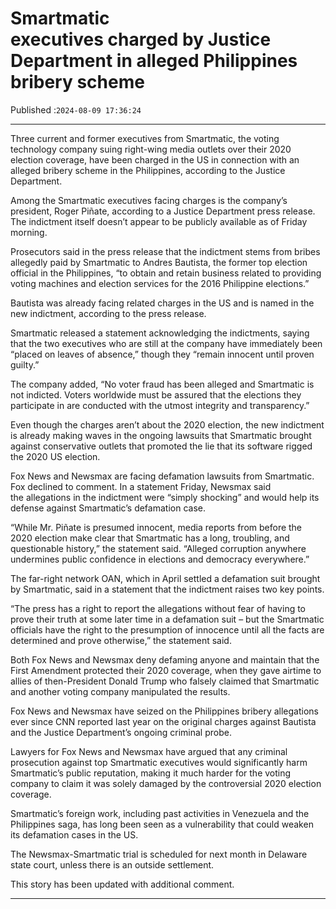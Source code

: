 # Smartmatic executives charged by Justice Department in alleged Philippines bribery scheme

Published :`2024-08-09 17:36:24`

---

Three current and former executives from Smartmatic, the voting technology company suing right-wing media outlets over their 2020 election coverage, have been charged in the US in connection with an alleged bribery scheme in the Philippines, according to the Justice Department.

Among the Smartmatic executives facing charges is the company’s president, Roger Piñate, according to a Justice Department press release. The indictment itself doesn’t appear to be publicly available as of Friday morning.

Prosecutors said in the press release that the indictment stems from bribes allegedly paid by Smartmatic to Andres Bautista, the former top election official in the Philippines, “to obtain and retain business related to providing voting machines and election services for the 2016 Philippine elections.”

Bautista was already facing related charges in the US and is named in the new indictment, according to the press release.

Smartmatic released a statement acknowledging the indictments, saying that the two executives who are still at the company have immediately been “placed on leaves of absence,” though they “remain innocent until proven guilty.”

The company added, “No voter fraud has been alleged and Smartmatic is not indicted. Voters worldwide must be assured that the elections they participate in are conducted with the utmost integrity and transparency.”

Even though the charges aren’t about the 2020 election, the new indictment is already making waves in the ongoing lawsuits that Smartmatic brought against conservative outlets that promoted the lie that its software rigged the 2020 US election.

Fox News and Newsmax are facing defamation lawsuits from Smartmatic. Fox declined to comment. In a statement Friday, Newsmax said the allegations in the indictment were “simply shocking” and would help its defense against Smartmatic’s defamation case.

“While Mr. Piñate is presumed innocent, media reports from before the 2020 election make clear that Smartmatic has a long, troubling, and questionable history,” the statement said. “Alleged corruption anywhere undermines public confidence in elections and democracy everywhere.”

The far-right network OAN, which in April settled a defamation suit brought by Smartmatic, said in a statement that the indictment raises two key points.

“The press has a right to report the allegations without fear of having to prove their truth at some later time in a defamation suit – but the Smartmatic officials have the right to the presumption of innocence until all the facts are determined and prove otherwise,” the statement said.

Both Fox News and Newsmax deny defaming anyone and maintain that the First Amendment protected their 2020 coverage, when they gave airtime to allies of then-President Donald Trump who falsely claimed that Smartmatic and another voting company manipulated the results.

Fox News and Newsmax have seized on the Philippines bribery allegations ever since CNN reported last year on the original charges against Bautista and the Justice Department’s ongoing criminal probe.

Lawyers for Fox News and Newsmax have argued that any criminal prosecution against top Smartmatic executives would significantly harm Smartmatic’s public reputation, making it much harder for the voting company to claim it was solely damaged by the controversial 2020 election coverage.

Smartmatic’s foreign work, including past activities in Venezuela and the Philippines saga, has long been seen as a vulnerability that could weaken its defamation cases in the US.

The Newsmax-Smartmatic trial is scheduled for next month in Delaware state court, unless there is an outside settlement.

This story has been updated with additional comment.

---

